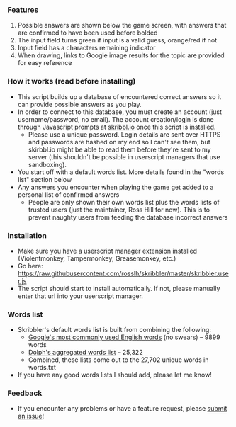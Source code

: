 ### Features
1. Possible answers are shown below the game screen, with answers that are confirmed to have been used before bolded
2. The input field turns green if input is a valid guess, orange/red if not
3. Input field has a characters remaining indicator
4. When drawing, links to Google image results for the topic are provided for easy reference


### How it works (read before installing)
* This script builds up a database of encountered correct answers so it can provide possible answers as you play.
* In order to connect to this database, you must create an account (just username/password, no email). The account creation/login is done through Javascript prompts at [skribbl.io](https://skribbl.io) once this script is installed.
    * Please use a unique password. Login details are sent over HTTPS and passwords are hashed on my end so I can't see them, but skirbbl.io might be able to read them before they're sent to my server (this shouldn't be possible in userscript managers that use sandboxing).
* You start off with a default words list. More details found in the "words list" section below
* Any answers you encounter when playing the game get added to a personal list of confirmed answers
    * People are only shown their own words list plus the words lists of trusted users (just the maintainer, Ross Hill for now). This is to prevent naughty users from feeding the database incorrect answers

### Installation
* Make sure you have a userscript manager extension installed (Violentmonkey, Tampermonkey, Greasemonkey, etc.)
* Go here: https://raw.githubusercontent.com/rosslh/skribbler/master/skribbler.user.js
* The script should start to install automatically. If not, please manually enter that url into your userscript manager.

### Words list
* Skribbler's default words list is built from combining the following:
    * [Google's most commonly used English words](https://github.com/first20hours/google-10000-english) (no swears) – 9899 words
    * [Dolph's aggregated words list](https://github.com/dolph/dictionary) – 25,322
    * Combined, these lists come out to the 27,702 unique words in words.txt
* If you have any good words lists I should add, please let me know!

### Feedback
* If you encounter any problems or have a feature request, please [submit an issue](https://github.com/rosslh/skribbler/issues/new)!
